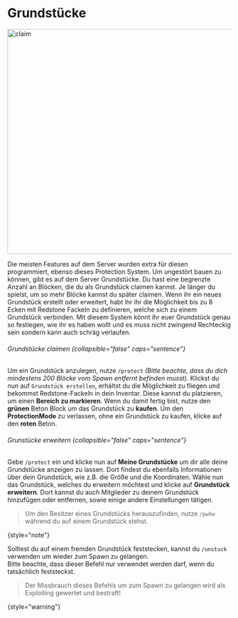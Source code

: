 # Grundstücke

<img src="plot-thumbnail.png" alt="claim" border-effect="rounded" thumbnail="true" width="960" height="505"/>

Die meisten Features auf dem Server wurden extra für diesen programmiert, ebenso dieses Protection System.
Um ungestört bauen zu können, gibt es auf dem Server Grundstücke. Du hast eine begrenzte Anzahl an Blöcken, die du als
Grundstück claimen kannst. Je länger du spielst, um so mehr Blöcke kannst du später claimen. Wenn ihr ein neues
Grundstück erstellt oder erweitert, habt ihr ihr die Möglichkeit bis zu 8 Ecken mit Redstone Fackeln zu definieren,
welche sich zu einem Grundstück verbinden. Mit diesem System könnt ihr euer Grundstück genau so festlegen, wie ihr es
haben wollt und es muss nicht zwingend Rechteckig sein sondern kann auch schräg verlaufen.

###### Grundstücke claimen {collapsible="false" caps="sentence"}

<procedure title="So kannst du ein Grundstück claimen:" type="steps" id="claim-claim">
<step>
Um ein Grundstück anzulegen, nutze <code>/protect</code> <i>(Bitte beachte, dass du dich mindestens 200 Blöcke 
vom Spawn entfernt befinden musst)</i>.
</step>
<step>
Klickst du nun auf <code>Grundstück erstellen</code>, erhältst du die Möglichkeit zu fliegen und bekommst 
Redstone-Fackeln in dein Inventar. Diese kannst du platzieren, um einen <b>Bereich zu markieren</b>.
</step>
<step>
Wenn du damit fertig bist, nutze den <b>grünen</b> Beton Block um das Grundstück zu <b>kaufen</b>. Um den 
<b>ProtectionMode</b> zu verlassen, ohne ein Grundstück zu kaufen, klicke auf den <b>roten</b> Beton.
</step>
</procedure>

###### Grunstücke erweitern {collapsible="false" caps="sentence"}

<procedure title="So kannst du dein Grundstück erweitern:" id="expand-claim" type="steps">
<step>
Gebe <code>/protect</code> ein und klicke nun auf <b>Meine Grundstücke</b> um dir alle deine Grundstücke anzeigen zu 
lassen. Dort findest du ebenfalls Informationen über dein Grundstück, wie z.B. die Größe und die Koordinaten.
</step>
<step>
Wähle nun das Grundstück, welches du erweitern möchtest und klicke auf <b>Grundstück erweitern</b>.
<tip>
Dort kannst du auch Mitglieder zu deinem Grundstück hinzufügen oder entfernen, sowie einige andere Einstellungen tätigen.
</tip>
</step>
</procedure>

> Um den Besitzer eines Grundstücks herauszufinden, nutze `/pwho` während du auf einem Grundstück stehst.

{style="note"}

Solltest du auf einem fremden Grundstück feststecken, kannst du `/unstuck` verwenden um wieder zum Spawn zu gelangen. \
Bitte beachte, dass dieser Befehl nur verwendet werden darf, wenn du tatsächlich feststeckst.
> Der Missbrauch dieses Befehls um zum Spawn zu gelangen wird als Exploiting gewertet und bestraft!

{style="warning"}